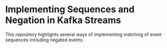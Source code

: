 # Implementing Sequences and Negation in Kafka Streams

This repository highlights several ways of implementing matchnig of event sequences including negated events. 
